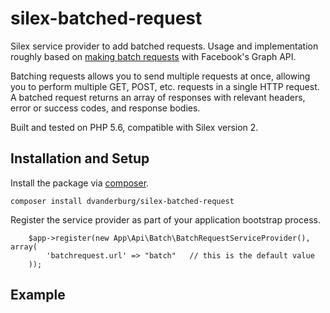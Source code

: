# silex-batched-request
Silex service provider to add batched requests. Usage and implementation roughly based on <a href="https://developers.facebook.com/docs/graph-api/making-multiple-requests">making batch requests</a> with Facebook's Graph API.

Batching requests allows you to send multiple requests at once, allowing you to perform multiple GET, POST, etc. requests in a single HTTP request. A batched request returns an array of responses with relevant headers, error or success codes, and response bodies.

Built and tested on PHP 5.6, compatible with Silex version 2.


## Installation and Setup

Install the package via <a href="https://getcomposer.org/">composer</a>.
```
composer install dvanderburg/silex-batched-request
```

Register the service provider as part of your application bootstrap process.
```
	$app->register(new App\Api\Batch\BatchRequestServiceProvider(), array(
		'batchrequest.url' => "batch"	// this is the default value
	));
```


## Example
